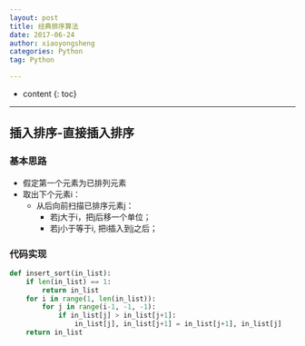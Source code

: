 ```yaml
---
layout: post
title: 经典排序算法 
date: 2017-06-24
author: xiaoyongsheng
categories: Python
tag: Python

---
```


* content
{: toc}

---

## 插入排序-直接插入排序  

### 基本思路  

- 假定第一个元素为已排列元素  
- 取出下个元素i：  
  - 从后向前扫描已排序元素j：  
    - 若j大于i，把j后移一个单位；
	- 若j小于等于i, 把i插入到j之后；

### 代码实现  


```python  
def insert_sort(in_list):
    if len(in_list) == 1:
        return in_list
    for i in range(1, len(in_list)):
        for j in range(i-1, -1, -1):
            if in_list[j] > in_list[j+1]:
                in_list[j], in_list[j+1] = in_list[j+1], in_list[j]
    return in_list
```
